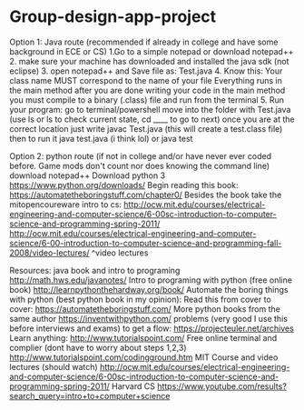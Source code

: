 # Group-design-app-project
Option 1: Java route (recommended if already in college and have some background in ECE or CS)
1.Go to a simple notepad or download notepad++
2. make sure your machine has downloaded and installed the java sdk (not eclipse)
3. open notepad++ and Save file as: Test.java
4. Know this:
	Your class name MUST correspond to the name of your file
	Everything runs in the main method
	after you are done writing your code in the main method you must compile to a binary		(.class) file and run from the terminal
5. Run your program:
go to terminal/powershell
move into the folder with Test.java (use ls or ls to check current state, cd ____ to go to next)
once you are at the correct location just write javac Test.java (this will create a test.class file)
then to run it java test.java (i think lol) or java test

Option 2: python route (if not in college and/or have never ever coded before. Game mods don't count nor does knowing the command line)
download notepad++
Download python 3 https://www.python.org/downloads/
Begin reading this book: https://automatetheboringstuff.com/chapter0/
Besides the book take the mitopencoureware intro to cs: http://ocw.mit.edu/courses/electrical-engineering-and-computer-science/6-00sc-introduction-to-computer-science-and-programming-spring-2011/
http://ocw.mit.edu/courses/electrical-engineering-and-computer-science/6-00-introduction-to-computer-science-and-programming-fall-2008/video-lectures/
^video lectures

Resources:
java book and intro to programing http://math.hws.edu/javanotes/
Intro to programing with python (free online book) http://learnpythonthehardway.org/book/
Automate the boring things with python (best python book in my opinion): 
Read this from cover to cover:
https://automatetheboringstuff.com/ 
More python books from the same author 
https://inventwithpython.com/
problems (very good I use this before interviews and exams) to get a flow: https://projecteuler.net/archives
Learn anything: http://www.tutorialspoint.com/
Free online terminal and complier (dont have to worry about steps 1,2,3) http://www.tutorialspoint.com/codingground.htm
MIT Course and video lectures (should watch) http://ocw.mit.edu/courses/electrical-engineering-and-computer-science/6-00sc-introduction-to-computer-science-and-programming-spring-2011/
Harvard CS https://www.youtube.com/results?search_query=intro+to+computer+science
